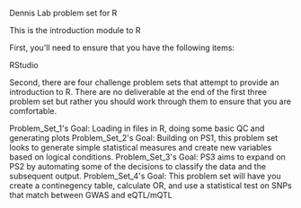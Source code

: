 Dennis Lab problem set for R

This is the introduction module to R

First, you'll need to ensure that you have the following items:

RStudio

Second, there are four challenge problem sets that attempt to provide an introduction to R. There are no deliverable at the end of the first three problem set but rather you should work through them to ensure that you are comfortable.

Problem_Set_1's Goal: Loading in files in R, doing some basic QC and generating plots
Problem_Set_2's Goal: Building on PS1, this problem set looks to generate simple statistical measures and create new variables based on logical conditions.
Problem_Set_3's Goal: PS3 aims to expand on PS2 by automating some of the decisions to classify the data and the subsequent output.
Problem_Set_4's Goal: This problem set will have you create a continegency table, calculate OR, and use a statistical test on SNPs that match between GWAS and eQTL/mQTL
